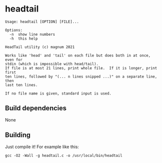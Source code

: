 # headtail

```
Usage: headtail [OPTION] [FILE]...

Options:
  -n  show line numbers
  -h  this help

HeadTail utility (c) magnum 2021

Works like 'head' and 'tail' on each file but does both in at once, even for
stdin (which is impossible with head/tail).
If file is at most 21 lines, print whole file.  If it is longer, print first
ten lines, followed by "(... n lines snipped ...)" on a separate line, then
last ten lines.

If no file name is given, standard input is used.
```

## Build dependencies
None

## Building
Just compile it! For example like this:
```
gcc -O2 -Wall -g headtail.c -o /usr/local/bin/headtail
```
